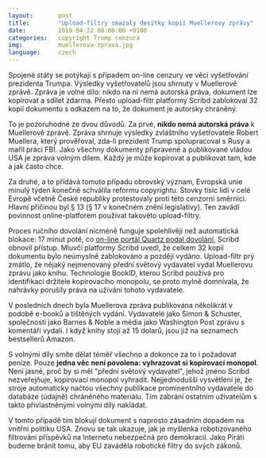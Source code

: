 ```yaml
---
layout:       post
title:        "Upload-filtry smazaly desítky kopií Muellerovy zprávy"
date:         2019-04-22 08:00:00 +0100
categories:   copyright Trump cenzura
img:          muellerova-zprava.jpg
language:     czech
---
```

Spojené státy se potýkají s případem on-line cenzury ve věci vyšetřování prezidenta Trumpa.
Výsledky vyšetřovatelů jsou shrnuty v Muellerově zprávě.
Zpráva je volné dílo: nikdo na ní nemá autorská práva, dokument lze kopírovat a sdílet zdarma.
Přesto upload-filtr platformy Scribd zablokoval 32 kopií dokumentu s odkazem na to, že dokument je autorsky chráněný.

<!--more-->

To je pozoruhodné ze dvou důvodů.
Za prvé, **nikdo nemá autorská práva** k Muellerově zprávě.
Zpráva shrnuje výsledky zvláštního vyšetřovatele Robert Muellera, který prověřoval, zda-li prezident Trump spolupracoval s Rusy a mařil práci FBI.
Jako všechny dokumenty připravené a publikované vládou USA je zpráva volným dílem.
Každý je může kopírovat a publikovat tam, kde a jak často chce.

Za druhé, a to přidává tomuto případu obrovský význam, Evropská unie minulý týden konečně schválila reformu copyrightu.
Stovky tisíc lidí v celé Evropě včetně České republiky protestovaly proti této cenzorní směrnici.
Hlavní příčinou byl § 13 (§ 17 v konečném znění legislativy).
Ten zavádí povinnost online-platforem používat takovéto upload-filtry.

Proces ručního dovolání nicméně funguje spolehlivěji než automatická blokace: 17 minut poté, co [on-line portál Quartz podal dovolání](https://qz.com/1599975/scribd-taking-down-the-mueller-report-is-what-eu-article-13-looks-like/), Scribd obnovil přístup.
Mluvčí platformy Scribd uvedl, že celkem 32 kopií dokumentu bylo neúmyslně zablokováno a později vydáno.
Upload-filtr prý zmátlo, že nějaký nejmenovaný přední světový vydavatel vydal Muellerovu zprávu jako knihu.
Technologie BookID, kterou Scribd používá pro identifikaci držitele kopírovacího monopolu, se proto mylně domnívala, že nahrávky porušily práva na užívání tohoto vydavatele.

V posledních dnech byla Muellerova zpráva publikována několikrát v podobě e-booků a tištěných vydání.
Vydavatelé jako Simon & Schuster, společnosti jako Barnes & Noble a média jako Washington Post zprávu s komentáři vydali.
I když knihy stojí až 15 dolarů, jsou již na seznamech bestsellerů Amazon.

S volnými díly smíte dělat téměř všechno a dokonce za to i požadovat peníze.
Pouze **jedna věc není povolena: vyhrazovat si kopírovací monopol**.
Není jasné, proč by si měl "přední světový vydavatel", jehož jméno Scribd nezveřejňuje, kopírovací monopol vyhradit.
Nejjednodušší vysvětlení je, že stroje automaticky načtou všechny publikace prominentního vydavatele do databáze (údajně) chráněného materiálu. 
Tím zabrání ostatním uživatelům s takto přivlastněnými volnými díly nakládat.

V tomto případě tím blokují dokument s naprosto zásadním dopadem na vnitřní politiku USA.
Znovu se tak ukazuje, jak je myšlenka robotizovaného filtrování příspěvků na Internetu nebezpečná pro demokracii.
Jako Piráti budeme bránit tomu, aby EU zaváděla robotické filtry do svých zákonů.
